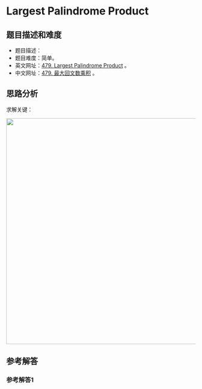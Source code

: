 # Largest Palindrome Product

## 题目描述和难度
+ 题目描述：
+ 题目难度：简单。
+ 英文网址：[479. Largest Palindrome Product](https://leetcode.com/problems/largest-palindrome-product/description/)  。
+ 中文网址：[479. 最大回文数乘积](https://leetcode-cn.com/problems/largest-palindrome-product/description/)  。
## 思路分析
求解关键：

<img src="https://liweiwei1419.github.io/images/leetcode-solution/" width="600">

## 参考解答
### 参考解答1

```java

```
